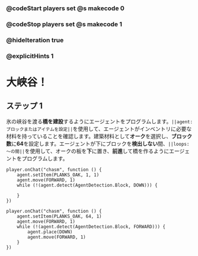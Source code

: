 ### @codeStart players set @s makecode 0
### @codeStop players set @s makecode 1

### @hideIteration true 
### @explicitHints 1


# 大峡谷！

## ステップ 1
氷の峡谷を渡る**橋を建設**するようにエージェントをプログラムします。``||agent:ブロックまたはアイテムを設定||``を使用して、エージェントがインベントリに必要な材料を持っていることを確認します。建築材料として**オーク**を選択し、**ブロック数**に**64**を設定します。エージェントが下にブロックを**検出しない**間、``||loops:～の間||``を使用して、オークの板を**下**に置き、**前進**して橋を作るようにエージェントをプログラムします。

```template
player.onChat("chasm", function () {
    agent.setItem(PLANKS_OAK, 1, 1)
    agent.move(FORWARD, 1)
    while (!(agent.detect(AgentDetection.Block, DOWN))) {
    	
    }
})
```

```ghost
player.onChat("chasm", function () {
    agent.setItem(PLANKS_OAK, 64, 1)
    agent.move(FORWARD, 1)
    while (!(agent.detect(AgentDetection.Block, FORWARD))) {
        agent.place(DOWN)
        agent.move(FORWARD, 1)
    }
})

``` 

